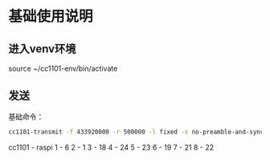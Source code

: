 # 基础使用说明

## 进入venv环境
source ~/cc1101-env/bin/activate

## 发送

基础命令：
```bash
cc1101-transmit -f 433920000 -r 500000 -l fixed -s no-preamble-and-sync-word --disable-checksum
```



cc1101 - raspi
1 - 6
2 - 1
3 - 18
4 - 24
5 - 23
6 - 19
7 - 21
8 - 22